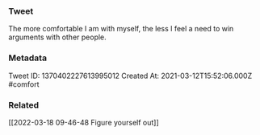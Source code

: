 ### Tweet
The more comfortable I am with myself, the less I feel a need to win arguments with other people.

### Metadata
Tweet ID: 1370402227613995012
Created At: 2021-03-12T15:52:06.000Z
#comfort

### Related
[[2022-03-18 09-46-48 Figure yourself out]]

